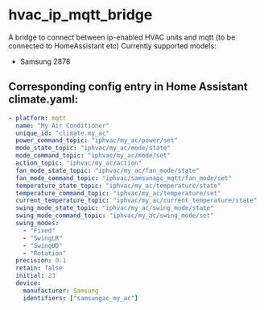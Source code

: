 # hvac_ip_mqtt_bridge

A bridge to connect between ip-enabled HVAC units and mqtt (to be connected to HomeAssistant etc)
Currently supported models:

- Samsung 2878

## Corresponding config entry in Home Assistant climate.yaml:

```yaml
- platform: mqtt
  name: "My Air Conditioner"
  unique_id: "climate.my_ac"
  power_command_topic: "iphvac/my_ac/power/set"
  mode_state_topic: "iphvac/my_ac/mode/state"
  mode_command_topic: "iphvac/my_ac/mode/set"
  action_topic: "iphvac/my_ac/action"
  fan_mode_state_topic: "iphvac/my_ac/fan_mode/state"
  fan_mode_command_topic: "iphvac/samsunagc_mqtt/fan_mode/set"
  temperature_state_topic: "iphvac/my_ac/temperature/state"
  temperature_command_topic: "iphvac/my_ac/temperature/set"
  current_temperature_topic: "iphvac/my_ac/current_temperature/state"
  swing_mode_state_topic: "iphvac/my_ac/swing_mode/state"
  swing_mode_command_topic: "iphvac/my_ac/swing_mode/set"
  swing_modes:
    - "Fixed"
    - "SwingLR"
    - "SwingUD"
    - "Rotation"
  precision: 0.1
  retain: false
  initial: 23
  device:
    manufacturer: Samsung
    identifiers: ["samsungac_my_ac"]
```

